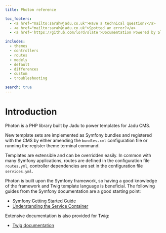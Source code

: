 ```yaml
---
title: Photon reference

toc_footers:
  - <a href="mailto:sarah@jadu.co.uk">Have a technical question?</a>
  - <a href="mailto:sarah@jadu.co.uk">Spotted an error?</a> 
  - <a href='https://github.com/lord/slate'>Documentation Powered by Slate</a>

includes:
  - themes
  - controllers
  - routes
  - models
  - default
  - differences
  - custom
  - troubleshooting

search: true
---
```


# Introduction

Photon is a PHP library built by Jadu to power templates for Jadu CMS.

New template sets are implemented as Symfony bundles and registered with the CMS by either amending the `bundles.xml` configuration file or running the register theme terminal command.

Templates are extensible and can be overridden easily. In common with many Symfony applications, routes are defined in the configuration file `routes.yml`, controller dependencies are set in the configuration file `services.yml`.

Photon is built upon the Symfony framework, so having a good knowledge of the framework and Twig template language is beneficial. The following guides from the Symfony documentation are a good starting point: 

* [Symfony Getting Started Guide](http://symfony.com/doc/2.8/setup.html)
* [Understanding the Service Container](http://symfony.com/doc/current/service_container.html)

Extensive documentation is also provided for Twig:

* [Twig documentation](https://twig.symfony.com/doc/1.x/)




